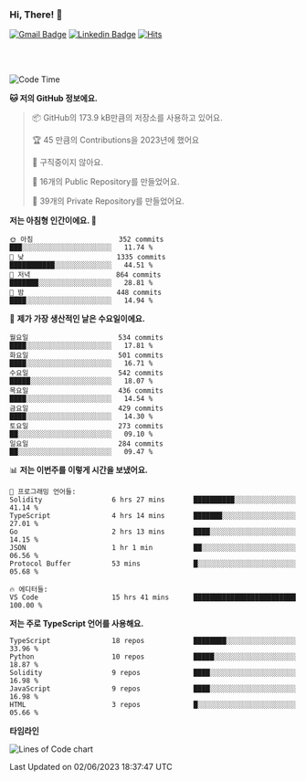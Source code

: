 ### Hi, There! 👋


[![Gmail Badge](https://img.shields.io/badge/-725psh@gmail.com-c14438?style=flat&logo=Gmail&logoColor=white&link=mailto:725psh@gmail.com)](mailto:725psh@gmail.com) 
[![Linkedin Badge](https://img.shields.io/badge/-soohanpark-0072b1?style=flat&logo=Linkedin&logoColor=white&link=https://www.linkedin.com/in/soohanpark/)](https://www.linkedin.com/in/soohanpark/) 
[![Hits](https://hits.seeyoufarm.com/api/count/incr/badge.svg?url=https%3A%2F%2Fgithub.com%2FSoohan-Park&count_bg=%23000000&title_bg=%23828282&icon=gradle.svg&icon_color=%23FFFFFF&title=Visited&edge_flat=false)](https://hits.seeyoufarm.com)  

<br />
<br />

<!--START_SECTION:waka-->
![Code Time](http://img.shields.io/badge/Code%20Time-945%20hrs%2053%20mins-blue)

**🐱 저의 GitHub 정보에요.** 

> 📦 GitHub의 173.9 kB만큼의 저장소를 사용하고 있어요. 
 > 
> 🏆 45 만큼의 Contributions을 2023년에 했어요
 > 
> 🚫 구직중이지 않아요.
 > 
> 📜 16개의 Public Repository를 만들었어요. 
 > 
> 🔑 39개의 Private Repository를 만들었어요. 
 > 
**저는 아침형 인간이에요. 🐤** 

```text
🌞 아침                     352 commits         ███░░░░░░░░░░░░░░░░░░░░░░   11.74 % 
🌆 낮　                     1335 commits        ███████████░░░░░░░░░░░░░░   44.51 % 
🌃 저녁                     864 commits         ███████░░░░░░░░░░░░░░░░░░   28.81 % 
🌙 밤　                     448 commits         ████░░░░░░░░░░░░░░░░░░░░░   14.94 % 
```
📅 **제가 가장 생산적인 날은 수요일이에요.** 

```text
월요일                      534 commits         ████░░░░░░░░░░░░░░░░░░░░░   17.81 % 
화요일                      501 commits         ████░░░░░░░░░░░░░░░░░░░░░   16.71 % 
수요일                      542 commits         █████░░░░░░░░░░░░░░░░░░░░   18.07 % 
목요일                      436 commits         ████░░░░░░░░░░░░░░░░░░░░░   14.54 % 
금요일                      429 commits         ████░░░░░░░░░░░░░░░░░░░░░   14.30 % 
토요일                      273 commits         ██░░░░░░░░░░░░░░░░░░░░░░░   09.10 % 
일요일                      284 commits         ██░░░░░░░░░░░░░░░░░░░░░░░   09.47 % 
```


📊 **저는 이번주를 이렇게 시간을 보냈어요.** 

```text
💬 프로그래밍 언어들: 
Solidity                 6 hrs 27 mins       ██████████░░░░░░░░░░░░░░░   41.14 % 
TypeScript               4 hrs 14 mins       ███████░░░░░░░░░░░░░░░░░░   27.01 % 
Go                       2 hrs 13 mins       ████░░░░░░░░░░░░░░░░░░░░░   14.15 % 
JSON                     1 hr 1 min          ██░░░░░░░░░░░░░░░░░░░░░░░   06.56 % 
Protocol Buffer          53 mins             █░░░░░░░░░░░░░░░░░░░░░░░░   05.68 % 

🔥 에디터들: 
VS Code                  15 hrs 41 mins      █████████████████████████   100.00 % 
```

**저는 주로 TypeScript 언어를 사용해요.** 

```text
TypeScript               18 repos            ████████░░░░░░░░░░░░░░░░░   33.96 % 
Python                   10 repos            █████░░░░░░░░░░░░░░░░░░░░   18.87 % 
Solidity                 9 repos             ████░░░░░░░░░░░░░░░░░░░░░   16.98 % 
JavaScript               9 repos             ████░░░░░░░░░░░░░░░░░░░░░   16.98 % 
HTML                     3 repos             █░░░░░░░░░░░░░░░░░░░░░░░░   05.66 % 
```



**타임라인**

![Lines of Code chart](https://raw.githubusercontent.com/Soohan-Park/Soohan-Park/master/assets/bar_graph.png)


 Last Updated on 02/06/2023 18:37:47 UTC
<!--END_SECTION:waka-->
